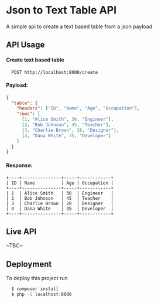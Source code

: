 
# Json to Text Table API

A simple api to create a text based table from a json payload


## API Usage

#### Create text based table

```http
  POST http://localhost:8000/create
```

#### Payload:
```json
{
  "table": {
    "headers": ["ID", "Name", "Age", "Occupation"],
    "rows": [
      [1, "Alice Smith", 30, "Engineer"],
      [2, "Bob Johnson", 45, "Teacher"],
      [3, "Charlie Brown", 28, "Designer"],
      [4, "Dana White", 35, "Developer"]
    ]
  }
}
```

#### Response:
```
+----+---------------+-----+------------+
| ID | Name          | Age | Occupation |
+----+---------------+-----+------------+
| 1  | Alice Smith   | 30  | Engineer   |
| 2  | Bob Johnson   | 45  | Teacher    |
| 3  | Charlie Brown | 28  | Designer   |
| 4  | Dana White    | 35  | Developer  |
+----+---------------+-----+------------+
```

## Live API

~TBC~

## Deployment

To deploy this project run

```bash
  $ composer install
  $ php -S localhost:8000
```

